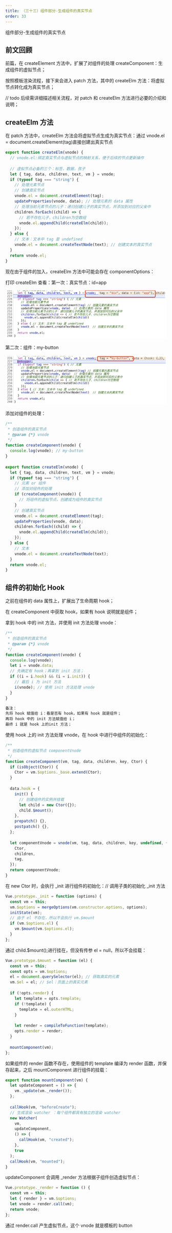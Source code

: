 ```yaml
---
title: （三十三）组件部分-生成组件的真实节点
order: 33
---
```


组件部分-生成组件的真实节点

<!-- more -->

## 前文回顾

前篇，在 createElement 方法中，扩展了对组件的处理 createComponent：生成组件的虚拟节点；

按照模板渲染流程，接下来会进入 patch 方法，其中的 createElm 方法：将虚拟节点转化成为真实节点；

// todo 后续需详细描述相关流程，对 patch 和 createElm 方法进行必要的介绍和说明；

## createElm 方法

在 patch 方法中，createElm 方法会将虚拟节点生成为真实节点：通过 vnode.el = document.createElement(tag)直接创建出真实节点

```js
export function createElm(vnode) {
  // vnode.el:绑定真实节点与虚拟节点的映射关系，便于后续的节点更新操作

  // 虚拟节点必备的三个：标签，数据，孩子
  let { tag, data, children, text, vm } = vnode;
  if (typeof tag === "string") {
    // 处理元素节点
    // 创建真实节点
    vnode.el = document.createElement(tag);
    updateProperties(vnode, data); // 处理元素的 data 属性
    // 处理当前元素节点的儿子：递归创建儿子的真实节点，并添加到对应的父亲中
    children.forEach((child) => {
      // 若不存在儿子，children为空数组
      vnode.el.appendChild(createElm(child));
    });
  } else {
    // 文本：文本中 tag 是 undefined
    vnode.el = document.createTextNode(text); // 创建文本的真实节点
  }
  return vnode.el;
}
```

现在由于组件的加入，createElm 方法中可能会存在 componentOptions：

打印 createElm 查看：第一次：真实节点：id=app

![](/images/手写vue2源码/（三十三）组件部分-生成组件的真实节点/img1.png)

第二次：组件：my-button

![](/images/手写vue2源码/（三十三）组件部分-生成组件的真实节点/img2.png)

添加对组件的处理：

```js
/**
 * 创造组件的真实节点
 * @param {*} vnode
 */
function createComponent(vnode) {
  console.log(vnode); // my-button
}

export function createElm(vnode) {
  let { tag, data, children, text, vm } = vnode;
  if (typeof tag === "string") {
    // 元素 or 组件
    // 添加对组件的处理
    if (createComponent(vnode)) {
      // 将组件的虚拟节点，创建成为组件的真实节点
    }
    // 创建真实节点
    vnode.el = document.createElement(tag);
    updateProperties(vnode, data);
    children.forEach((child) => {
      vnode.el.appendChild(createElm(child));
    });
  } else {
    // 文本
    vnode.el = document.createTextNode(text);
  }
  return vnode.el;
}
```

## 组件的初始化 Hook

之前在组件的 data 属性上，扩展出了生命周期 hook；

在 createComponent 中获取 hook，如果有 hook 说明就是组件；

拿到 hook 中的 init 方法，并使用 init 方法处理 vnode：

```js
/**
 * 创造组件的真实节点
 * @param {*} vnode
 */
function createComponent(vnode) {
  console.log(vnode);
  let i = vnode.data;
  // 先确定有 hook；再拿到 init 方法；
  if ((i = i.hook) && (i = i.init)) {
    // 最后 i 为 init 方法
    i(vnode); // 使用 init 方法处理 vnode
  }
}
```

```js
备注：
先将 hook 赋值给 i：看是否有 hook，如果有 hook 就是组件；
再将 hook 中的 init 方法赋值给 i；
最终 i 就是 hook 上的init 方法；
```

使用 hook 上的 init 方法处理 vnode，在 hook 中进行中组件的初始化：

```js
/**
 * 创造组件的虚拟节点 componentVnode
 */
function createComponent(vm, tag, data, children, key, Ctor) {
  if (isObject(Ctor)) {
    Ctor = vm.$options._base.extend(Ctor);
  }

  data.hook = {
    init() {
      // 创建组件的实例并挂载
      let child = new Ctor({});
      child.$mount();
    },
    prepatch() {},
    postpatch() {},
  };

  let componentVnode = vnode(vm, tag, data, children, key, undefined, {
    Ctor,
    children,
    tag,
  });
  return componentVnode;
}
```

在 new Ctor 时，会执行 \_init 进行组件的初始化：// 调用子类的初始化 \_init 方法

```js
Vue.prototype._init = function (options) {
  const vm = this;
  vm.$options = mergeOptions(vm.constructor.options, options);
  initState(vm);
  // 由于 el 不存在，所以不会执行 vm.$mount
  if (vm.$options.el) {
    vm.$mount(vm.$options.el);
  }
};
```

通过 child.$mount();进行挂在，但没有传参 el = null，所以不会挂载：

```js
Vue.prototype.$mount = function (el) {
  const vm = this;
  const opts = vm.$options;
  el = document.querySelector(el); // 获取真实的元素
  vm.$el = el; // $el：页面上的真实元素

  if (!opts.render) {
    let template = opts.template;
    if (!template) {
      template = el.outerHTML;
    }

    let render = compileToFunction(template);
    opts.render = render;
  }

  mountComponent(vm);
};
```

如果组件的 render 函数不存在，使用组件的 template 编译为 render 函数，并保存起来，之后 mountComponent 进行组件的挂载：

```js
export function mountComponent(vm) {
  let updateComponent = () => {
    vm._update(vm._render());
  };

  callHook(vm, "beforeCreate");
  // 生成渲染 watcher ：每个组件都具有独立的渲染 watcher
  new Watcher(
    vm,
    updateComponent,
    () => {
      callHook(vm, "created");
    },
    true
  );
  callHook(vm, "mounted");
}
```

updateComponent 会调用 \_render 方法根据子组件创造虚拟节点：

```js
Vue.prototype._render = function () {
  const vm = this;
  let { render } = vm.$options;
  let vnode = render.call(vm);
  return vnode;
};
```

通过 render.call 产生虚拟节点，这个 vnode 就是模板的 button
